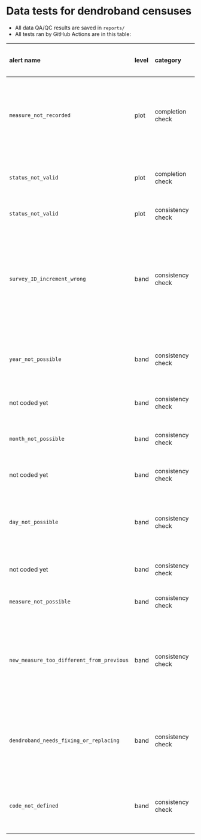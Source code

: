 
<!-- README.md is generated from README.Rmd. Please edit that file -->

# Data tests for dendroband censuses

  - All data QA/QC results are saved in `reports/`
  - All tests ran by GitHub Actions are in this table:

| alert name                                | level | category          | applied to          | test                                                                                                                            | warning (W) or error (E) | coded   | requires field fix? | auto fix (when applicable)  |
| :---------------------------------------- | :---- | :---------------- | :------------------ | :------------------------------------------------------------------------------------------------------------------------------ | :----------------------- | :------ | :------------------ | :-------------------------- |
| `measure_not_recorded`                    | plot  | completion check  | all trees in census | `measure` is recorded for all bands. If `NA`, `codes` field should contain `RE`, `DS`, `DC`, `DN`, or `B`/`Q`                   | E                        | 2021    | Y                   | NA                          |
| `status_not_valid`                        | plot  | completion check  | all trees in census | `status` is recorded for all bands (“alive” or “dead”).                                                                         | E                        | 2021    | Y                   | NA                          |
| `status_not_valid`                        | plot  | consistency check | all trees in census | `status` = “alive” or “dead”                                                                                                    | E                        | 2021    | N                   | NA                          |
| `survey_ID_increment_wrong`               | band  | consistency check | all bands in census | `survey.ID` = “year.\[census-no\]” where census-no is 2 digits and increments by 0.01, except jump from fall to spring biannual | E                        | 2021    | N                   | ?                           |
| `year_not_possible`                       | band  | consistency check | all bands in census | `year` is possible: not `NA` and between 2010-current year                                                                      | E                        | 2021    | N                   | ?                           |
| not coded yet                             | band  | consistency check | all bands in census | `year` matches current year                                                                                                     | W                        | not yet | N                   | ?                           |
| `month_not_possible`                      | band  | consistency check | all bands in census | `month` is possible: not `NA` and 1 ≤ `month` ≤ 12                                                                              | E                        | 2021    | N                   | ?                           |
| not coded yet                             | band  | consistency check | all bands in census | `month` matches current month                                                                                                   | W                        | not yet | N                   | ?                           |
| `day_not_possible`                        | band  | consistency check | all bands in census | `day` is possible: not `NA` and 1 ≤ `day` ≤ 31 for Jan, 1 ≤ `day` ≤ 29 for Feb, …                                               | E                        | 2021    | N                   | ?                           |
| not coded yet                             | band  | consistency check | all bands in census | `day` matches current day                                                                                                       | W                        | not yet | N                   | ?                           |
| `measure_not_possible`                    | band  | consistency check | all bands in census | `measure` is between 0 and 250                                                                                                  | E                        | 2021    | Y                   | NA                          |
| `new_measure_too_different_from_previous` | band  | consistency check | all bands in census | abs(new `measure` - prev `measure`) \< 10 OR new band installed **(Anomaly detection, to be refined)**                          | W                        | 2021    | Y                   | NA                          |
| `dendroband_needs_fixing_or_replacing`    | band  | consistency check | all bands in census | if `measure` is not between 3 and 200 *(limit of calipers)*. `codes` should include “RE”                                        | W                        | 2021    | N                   | **TODO**: add “RE” to codes |
| `code_not_defined`                        | band  | consistency check | all bands in census | all `codes` are defined and separated with `;` or `,` or `:`                                                                    | E                        | 2021    | sometimes           | NA                          |
